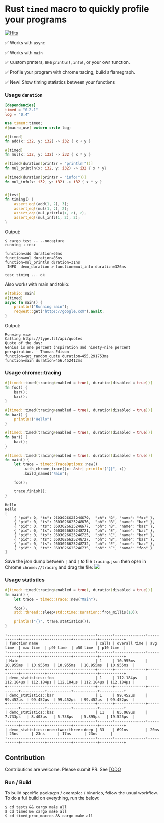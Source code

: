 # Rust `timed` macro to quickly profile your programs
[![Hits](https://hits.seeyoufarm.com/api/count/incr/badge.svg?url=https%3A%2F%2Fgithub.com%2Fy2kappa%2Ftimed&count_bg=%2379C83D&title_bg=%23555555&icon=&icon_color=%23E7E7E7&title=PAGE+VIEWS&edge_flat=false)](https://hits.seeyoufarm.com)

✅ Works with `async`

✅ Works with `main`

✅ Custom printers, like `println!`, `info!`, or your own function.

✅ Profile your program with chrome tracing, build a flamegraph.

✅ New! Show timing statistics between your functions

### Usage `duration`

```toml
[dependencies]
timed = "0.2.1"
log = "0.4"
```

```rust
use timed::timed;
#[macro_use] extern crate log;

#[timed]
fn add(x: i32, y: i32) -> i32 { x + y }

#[timed]
fn mul(x: i32, y: i32) -> i32 { x * y }

#[timed(duration(printer = "println!"))]
fn mul_println(x: i32, y: i32) -> i32 { x * y}

#[timed(duration(printer = "info!"))]
fn mul_info(x: i32, y: i32) -> i32 { x * y }


#[test]
fn timing() {
    assert_eq!(add(1, 2), 3);
    assert_eq!(mul(1, 2), 2);
    assert_eq!(mul_println(1, 2), 2);
    assert_eq!(mul_info(1, 2), 2);
}
```


Output:

```
$ cargo test -- --nocapture
running 1 test

function=add duration=36ns
function=mul duration=36ns
function=mul_println duration=31ns
 INFO  demo_duration > function=mul_info duration=326ns

test timing ... ok
```

Also works with main and tokio:

```rust
#[tokio::main]
#[timed]
async fn main() {
    println!("Running main");
    reqwest::get("https://google.com").await;
}
```

Output:

```
Running main
Calling https://type.fit/api/quotes
Quote of the day:
Genius is one percent inspiration and ninety-nine percent perspiration. - Thomas Edison
function=get_random_quote duration=455.291753ms
function=main duration=456.452412ms
```

### Usage chrome::tracing

```rust
#[timed::timed(tracing(enabled = true), duration(disabled = true))]
fn foo() {
    bar();
    baz();
}

#[timed::timed(tracing(enabled = true), duration(disabled = true))]
fn baz() {
    println!("Hello")
}

#[timed::timed(tracing(enabled = true), duration(disabled = true))]
fn bar() {
    baz();
}

#[timed::timed(tracing(enabled = true), duration(disabled = true))]
fn main() {
    let trace = timed::TraceOptions::new()
        .with_chrome_trace(|x: &str| println!("{}", x))
        .build_named("Main");

    foo();

    trace.finish();
}

```

```shell script
Hello
Hello
[
    { "pid": 0, "ts": 1603026625248670,  "ph": "B", "name": "foo" },
    { "pid": 0, "ts": 1603026625248676,  "ph": "B", "name": "bar" },
    { "pid": 0, "ts": 1603026625248677,  "ph": "B", "name": "baz" },
    { "pid": 0, "ts": 1603026625248721,  "ph": "E", "name": "baz" },
    { "pid": 0, "ts": 1603026625248725,  "ph": "E", "name": "bar" },
    { "pid": 0, "ts": 1603026625248727,  "ph": "B", "name": "baz" },
    { "pid": 0, "ts": 1603026625248732,  "ph": "E", "name": "baz" },
    { "pid": 0, "ts": 1603026625248735,  "ph": "E", "name": "foo" }
]

```

Save the json dump between `[` and `]` to file `tracing.json` then open in Chrome `chrome://tracing` and drag the file:
<img src="docs/tracing_demo.png" />

### Usage statistics

```rust
#[timed::timed(tracing(enabled = true), duration(disabled = true))]
fn main() {
    let trace = timed::Trace::new("Main");

    foo();
    std::thread::sleep(std::time::Duration::from_millis(10));

    println!("{}", trace.statistics());
}
```

```shell script
+----------------------------------------+-------+--------------+-----------+-----------+-----------+-----------+-----------+
| function name                          | calls | overall time | avg time  | max time  | p90 time  | p50 time  | p10 time  |
+----------------------------------------+-------+--------------+-----------+-----------+-----------+-----------+-----------+
| Main                                   | 1     | 10.955ms     | 10.955ms  | 10.955ms  | 10.955ms  | 10.955ms  | 10.955ms  |
+----------------------------------------+-------+--------------+-----------+-----------+-----------+-----------+-----------+
| demo_statistics::foo                   | 1     | 112.184µs    | 112.184µs | 112.184µs | 112.184µs | 112.184µs | 112.184µs |
+----------------------------------------+-------+--------------+-----------+-----------+-----------+-----------+-----------+
| demo_statistics::bar                   | 1     | 99.452µs     | 99.452µs  | 99.452µs  | 99.452µs  | 99.452µs  | 99.452µs  |
+----------------------------------------+-------+--------------+-----------+-----------+-----------+-----------+-----------+
| demo_statistics::baz                   | 11    | 85.069µs     | 7.733µs   | 8.403µs   | 5.738µs   | 5.895µs   | 19.525µs  |
+----------------------------------------+-------+--------------+-----------+-----------+-----------+-----------+-----------+
| demo_statistics::one::two::three::deep | 33    | 691ns        | 20ns      | 25ns      | 23ns      | 17ns      | 23ns      |
+----------------------------------------+-------+--------------+-----------+-----------+-----------+-----------+-----------+
```

## Contribution
Contributions are welcome. Please submit PR.
See [TODO](TODO.md)

### Run / Build

To build specific packages / examples / binaries, follow the usual workflow. To do a full build on everything, run the below:

```shell script
$ cd tests && cargo make all
$ cd timed && cargo make all
$ cd timed_proc_macros && cargo make all
```
